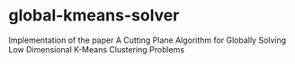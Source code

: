 # global-kmeans-solver
Implementation of the paper A Cutting Plane Algorithm for Globally Solving Low Dimensional K-Means Clustering Problems 
